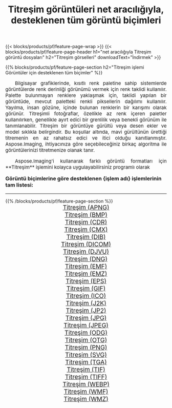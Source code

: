 ﻿---
title: Titreşim görüntüleri net aracılığıyla, desteklenen tüm görüntü biçimleri 
weight: 3920
url: /tr/net/dither/ 
lang: tr
langdirlevel: 2
locales: zh-hans,ja,it,ru,de,es,fr,nl,id,lt,pl,pt,vi,tr,ko,zh-hant,ar,hi,th,sv,cs,uk,he
description: Aspose.Imaging'i kullanarak, net Aracılığıyla kolayca Titreşim görüntüleri oluşturabilirsiniz
---

{{< blocks/products/pf/feature-page-wrap >}}
{{< blocks/products/pf/feature-page-header h1="net aracılığıyla Titreşim görüntü dosyaları" h2="Titreşim görselleri" downloadText="İndirmek" >}}


{{% blocks/products/pf/feature-page-section  h2="Titreşim işlemi Görüntüler için desteklenen tüm biçimler" %}}
<p align="justify" style="text-indent:2em;font-size:15px;">
Bilgisayar grafiklerinde, kısıtlı renk paletine sahip sistemlerde görüntülerde renk derinliği görünümü vermek için renk taklidi kullanılır. Palette bulunmayan renklere yaklaşmak için, taklidi yapılan bir görüntüde, mevcut paletteki renkli piksellerin dağılımı kullanılır. Yayılma, insan gözüne, içinde bulunan renklerin bir karışımı olarak görünür. Titreşimli fotoğraflar, özellikle az renk içeren paletler kullanılırken, genellikle ayırt edici bir grenlilik veya benekli görünüm ile tanımlanabilir. Titreşim bir görüntüye gürültü veya desen ekler ve model sıklıkla belirgindir. Bu koşullar altında, mavi gürültünün ürettiği titremenin en az rahatsız edici ve itici olduğu kanıtlanmıştır. Aspose.Imaging, ihtiyacınıza göre seçebileceğiniz birkaç algoritma ile görüntülerinizi titretmenize olanak tanır.
</p>
<p align="justify" style="text-indent:2em;font-size:15px;">
Aspose.Imaging'i kullanarak farklı görüntü formatları için **Titreşim** işlemini kolayca uygulayabilirsiniz programlı olarak
</p>
<h3 style="margin-top:16px;">
Görüntü biçimlerine göre desteklenen {işlem adı} işlemlerinin tam listesi:
</h3>
<hr/>
{{% /blocks/products/pf/feature-page-section %}}
<div class="container-fluid productfamilypage bg-gray">
    <div class="convertypes bg-gray agp-content section">
        <div class="container">
		<div class="row other-converters" style="gap: 10px;font-size: 19px;text-align:center;">
		    <div class='col-md-3 other-converter remove-lp remove-rp'><a href="/imaging/tr/net/dither/apng/" style="padding:15px;">Titreşim (APNG)</a></div><div class='col-md-3 other-converter remove-lp remove-rp'><a href="/imaging/tr/net/dither/bmp/" style="padding:15px;">Titreşim (BMP)</a></div><div class='col-md-3 other-converter remove-lp remove-rp'><a href="/imaging/tr/net/dither/cdr/" style="padding:15px;">Titreşim (CDR)</a></div><div class='col-md-3 other-converter remove-lp remove-rp'><a href="/imaging/tr/net/dither/cmx/" style="padding:15px;">Titreşim (CMX)</a></div><div class='col-md-3 other-converter remove-lp remove-rp'><a href="/imaging/tr/net/dither/dib/" style="padding:15px;">Titreşim (DIB)</a></div><div class='col-md-3 other-converter remove-lp remove-rp'><a href="/imaging/tr/net/dither/dicom/" style="padding:15px;">Titreşim (DICOM)</a></div><div class='col-md-3 other-converter remove-lp remove-rp'><a href="/imaging/tr/net/dither/djvu/" style="padding:15px;">Titreşim (DJVU)</a></div><div class='col-md-3 other-converter remove-lp remove-rp'><a href="/imaging/tr/net/dither/dng/" style="padding:15px;">Titreşim (DNG)</a></div><div class='col-md-3 other-converter remove-lp remove-rp'><a href="/imaging/tr/net/dither/emf/" style="padding:15px;">Titreşim (EMF)</a></div><div class='col-md-3 other-converter remove-lp remove-rp'><a href="/imaging/tr/net/dither/emz/" style="padding:15px;">Titreşim (EMZ)</a></div><div class='col-md-3 other-converter remove-lp remove-rp'><a href="/imaging/tr/net/dither/eps/" style="padding:15px;">Titreşim (EPS)</a></div><div class='col-md-3 other-converter remove-lp remove-rp'><a href="/imaging/tr/net/dither/gif/" style="padding:15px;">Titreşim (GIF)</a></div><div class='col-md-3 other-converter remove-lp remove-rp'><a href="/imaging/tr/net/dither/ico/" style="padding:15px;">Titreşim (ICO)</a></div><div class='col-md-3 other-converter remove-lp remove-rp'><a href="/imaging/tr/net/dither/j2k/" style="padding:15px;">Titreşim (J2K)</a></div><div class='col-md-3 other-converter remove-lp remove-rp'><a href="/imaging/tr/net/dither/jp2/" style="padding:15px;">Titreşim (JP2)</a></div><div class='col-md-3 other-converter remove-lp remove-rp'><a href="/imaging/tr/net/dither/jpg/" style="padding:15px;">Titreşim (JPG)</a></div><div class='col-md-3 other-converter remove-lp remove-rp'><a href="/imaging/tr/net/dither/jpeg/" style="padding:15px;">Titreşim (JPEG)</a></div><div class='col-md-3 other-converter remove-lp remove-rp'><a href="/imaging/tr/net/dither/odg/" style="padding:15px;">Titreşim (ODG)</a></div><div class='col-md-3 other-converter remove-lp remove-rp'><a href="/imaging/tr/net/dither/otg/" style="padding:15px;">Titreşim (OTG)</a></div><div class='col-md-3 other-converter remove-lp remove-rp'><a href="/imaging/tr/net/dither/png/" style="padding:15px;">Titreşim (PNG)</a></div><div class='col-md-3 other-converter remove-lp remove-rp'><a href="/imaging/tr/net/dither/svg/" style="padding:15px;">Titreşim (SVG)</a></div><div class='col-md-3 other-converter remove-lp remove-rp'><a href="/imaging/tr/net/dither/tga/" style="padding:15px;">Titreşim (TGA)</a></div><div class='col-md-3 other-converter remove-lp remove-rp'><a href="/imaging/tr/net/dither/tif/" style="padding:15px;">Titreşim (TIF)</a></div><div class='col-md-3 other-converter remove-lp remove-rp'><a href="/imaging/tr/net/dither/tiff/" style="padding:15px;">Titreşim (TIFF)</a></div><div class='col-md-3 other-converter remove-lp remove-rp'><a href="/imaging/tr/net/dither/webp/" style="padding:15px;">Titreşim (WEBP)</a></div><div class='col-md-3 other-converter remove-lp remove-rp'><a href="/imaging/tr/net/dither/wmf/" style="padding:15px;">Titreşim (WMF)</a></div><div class='col-md-3 other-converter remove-lp remove-rp'><a href="/imaging/tr/net/dither/wmz/" style="padding:15px;">Titreşim (WMZ)</a></div>
                </div>
        </div>
    </div>
</div>
<br/>
